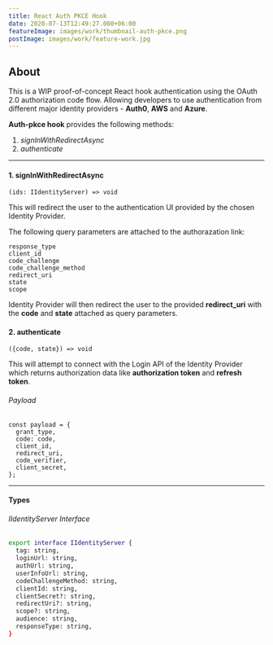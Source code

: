 ```yaml
---
title: React Auth PKCE Hook
date: 2020-07-13T12:49:27.000+06:00
featureImage: images/work/thumbnail-auth-pkce.png
postImage: images/work/feature-work.jpg
---
```

## About

This is a WIP proof-of-concept React hook authentication using the OAuth 2.0 authorization code flow. Allowing developers to use authentication from different major identity providers - **Auth0**, **AWS** and **Azure**.

**Auth-pkce hook** provides the following methods:

1. *signInWithRedirectAsync*
2. *authenticate*

---
#### 1. signInWithRedirectAsync
```
(ids: IIdentityServer) => void
```

This will redirect the user to the authentication UI provided by the chosen Identity Provider.

The following query parameters are attached to the authorazation link:
```
response_type
client_id
code_challenge
code_challenge_method
redirect_uri
state
scope
```

Identity Provider will then redirect the user to the provided **redirect_uri** with the **code** and **state** attached as query parameters.

#### 2. authenticate
```
({code, state}) => void
```

This will attempt to connect with the Login API of the Identity Provider which returns authorization data like **authorization token** and **refresh token**.

###### Payload
```
const payload = {
  grant_type,
  code: code,
  client_id,
  redirect_uri,
  code_verifier,
  client_secret,
};
```
***

#### Types
###### IIdentityServer Interface
```bash
export interface IIdentityServer {
  tag: string,
  loginUrl: string,
  authUrl: string,
  userInfoUrl: string,
  codeChallengeMethod: string,
  clientId: string,
  clientSecret?: string,
  redirectUri?: string,
  scope?: string,
  audience: string,
  responseType: string,
}
```